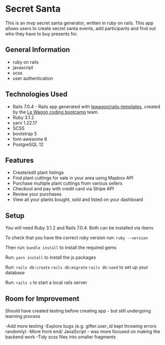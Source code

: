 # Secret Santa

This is an mvp secret santa generator, written in ruby on rails. 
This app allows users to create secret santa events, add participants and find out who they have to buy presents for.

## General Information
* ruby on rails
* javascript
* scss
* user authentication

## Technologies Used

- Rails 7.0.4 - Rails app generated with [lewagon/rails-templates](https://github.com/lewagon/rails-templates), created by the [Le Wagon coding bootcamp](https://www.lewagon.com) team.
- Ruby 3.1.2
- yarn 1.22.17
- SCSS
- bootstrap 5
- font-awesome 6
- PostgreSQL 12

## Features

- Create/edit plant listings
- Find plant cuttings for sale in your area using Mapbox API
- Purchase multiple plant cuttings from various sellers
- Checkout and pay with credit card via Stripe API
- Review your purchases
- View all your plants bought, sold and listed on your dashboard

## Setup

You will need Ruby 3.1.2 and Rails 7.0.4. Both can be installed via rbenv

To check that you have the correct ruby version run:
`ruby --version`

Then run:
`bundle install`
to install the required gems

Run:
`yarn install`
to install the js packages

Run:
`rails db:create`
`rails db:migrate`
`rails db:seed`
to set up your database

Run:
`rails s`
to start a local rails server

## Room for Improvement
Should have created testing before creating app - but still undergoing learning process

-Add more testing
-Explore bugs (e.g. gifter.user_id kept throwing errors randomly)
-More front end/ JavaScript - was more focused on making the backend work
-Tidy scss files into smaller fragments



